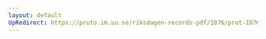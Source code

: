 ```yaml
---
layout: default
UpRedirect: https://pruto.im.uu.se/riksdagen-records-pdf/1876/prot-1876--fk--026/prot-1876--fk--026_010.pdf
---
```

